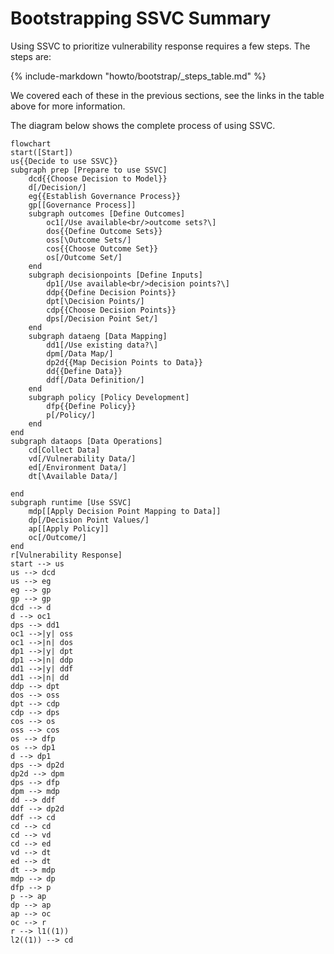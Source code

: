 # Bootstrapping SSVC Summary

Using SSVC to prioritize vulnerability response requires a few steps. The steps are:

{% include-markdown "howto/bootstrap/_steps_table.md" %}

We covered each of these in the previous sections, see the links in the table above for more information.

The diagram below shows the complete process of using SSVC.


```mermaid
flowchart
start([Start])
us{{Decide to use SSVC}}
subgraph prep [Prepare to use SSVC]
	dcd{{Choose Decision to Model}}
	d[/Decision/]
	eg{{Establish Governance Process}}
	gp[[Governance Process]]
	subgraph outcomes [Define Outcomes]
		oc1[/Use available<br/>outcome sets?\]
		dos{{Define Outcome Sets}}
		oss[\Outcome Sets/]
		cos{{Choose Outcome Set}}
		os[/Outcome Set/]
	end
	subgraph decisionpoints [Define Inputs]
		dp1[/Use available<br/>decision points?\]
		ddp{{Define Decision Points}}
		dpt[\Decision Points/]
		cdp{{Choose Decision Points}}
		dps[/Decision Point Set/]
	end
	subgraph dataeng [Data Mapping]
		dd1[/Use existing data?\]
		dpm[/Data Map/]
		dp2d{{Map Decision Points to Data}}
		dd{{Define Data}}
		ddf[/Data Definition/]
	end
	subgraph policy [Policy Development]
		dfp{{Define Policy}}
		p[/Policy/]
	end
end
subgraph dataops [Data Operations]
	cd[Collect Data]
	vd[/Vulnerability Data/]
	ed[/Environment Data/]
    dt[\Available Data/]

end
subgraph runtime [Use SSVC]
	mdp[[Apply Decision Point Mapping to Data]]
	dp[/Decision Point Values/]
	ap[[Apply Policy]]
	oc[/Outcome/]
end
r[Vulnerability Response]
start --> us
us --> dcd
us --> eg
eg --> gp
gp --> gp
dcd --> d
d --> oc1
dps --> dd1
oc1 -->|y| oss
oc1 -->|n| dos
dp1 -->|y| dpt
dp1 -->|n| ddp
dd1 -->|y| ddf
dd1 -->|n| dd
ddp --> dpt
dos --> oss
dpt --> cdp
cdp --> dps
cos --> os
oss --> cos
os --> dfp
os --> dp1
d --> dp1
dps --> dp2d
dp2d --> dpm
dps --> dfp
dpm --> mdp
dd --> ddf
ddf --> dp2d
ddf --> cd
cd --> cd
cd --> vd
cd --> ed
vd --> dt
ed --> dt
dt --> mdp
mdp --> dp
dfp --> p
p --> ap
dp --> ap
ap --> oc
oc --> r
r --> l1((1))
l2((1)) --> cd
```

